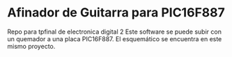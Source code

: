 # Afinador de Guitarra para PIC16F887
Repo para tpfinal de electronica digital 2
Este software se puede subir con un quemador a una placa PIC16F887.
El esquemático se encuentra en este mismo proyecto.

